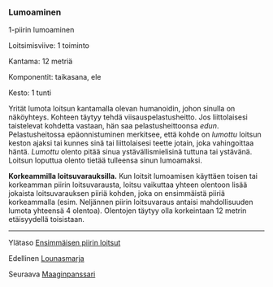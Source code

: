 ### Lumoaminen

1-piirin lumoaminen

Loitsimisviive: 1 toiminto

Kantama: 12 metriä

Komponentit: taikasana, ele

Kesto: 1 tunti

Yrität lumota loitsun kantamalla olevan humanoidin, johon sinulla
on näköyhteys. Kohteen täytyy tehdä viisauspelastusheitto.
Jos liittolaisesi taistelevat kohdetta vastaan, hän saa pelastusheittoonsa
*edun*. Pelastusheitossa epäonnistuminen merkitsee,
että kohde on *lumottu* loitsun keston ajaksi tai kunnes sinä tai
liittolaisesi teette jotain, joka vahingoittaa häntä. *Lumottu* olento
pitää sinua ystävällismielisinä tuttuna tai ystävänä. Loitsun
loputtua olento tietää tulleensa sinun lumoamaksi.

**Korkeammilla loitsuvarauksilla.** Kun loitsit lumoamisen
käyttäen toisen tai korkeamman piirin loitsuvarausta, loitsu
vaikuttaa yhteen olentoon lisää jokaista loitsuvarauksen piiriä
kohden, joka on ensimmäistä piiriä korkeammalla (esim.
Neljännen piirin loitsuvaraus antaisi mahdollisuuden lumota
yhteensä 4 olentoa). Olentojen täytyy olla korkeintaan 12 metrin
etäisyydellä toisistaan.

----

Ylätaso [Ensimmäisen piirin loitsut](1.piirin_loitsut.md)

Edellinen [Lounasmarja](Lounasmarja.md)

Seuraava [Maaginpanssari](Maaginpanssari.md)